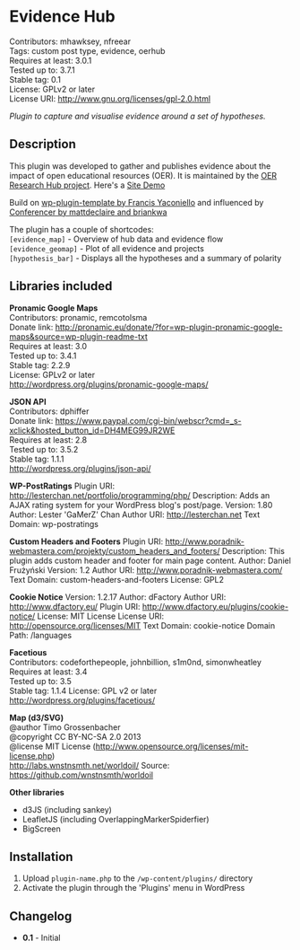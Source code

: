 Evidence Hub 
====
Contributors: mhawksey, nfreear  
Tags: custom post type, evidence, oerhub   
Requires at least: 3.0.1  
Tested up to: 3.7.1  
Stable tag: 0.1    
License: GPLv2 or later  
License URI: http://www.gnu.org/licenses/gpl-2.0.html  

*Plugin to capture and visualise evidence around a set of hypotheses.*

Description
----

This plugin was developed to gather and publishes evidence about the impact of open educational resources (OER). It is maintained by the [OER Research Hub project](http://oerresearchhub.org/). Here's a [Site Demo](http://sites.hawksey.info/oerhub/)

Build on [wp-plugin-template by Francis Yaconiello](https://github.com/fyaconiello/wp_plugin_template) and influenced by [Conferencer by mattdeclaire and
briankwa](http://wordpress.org/plugins/conferencer/)

The plugin has a couple of shortcodes:  
`[evidence_map]` - Overview of hub data and evidence flow  
`[evidence_geomap]` - Plot of all evidence and projects  
`[hypothesis_bar]` - Displays all the hypotheses and a summary of polarity 


Libraries included
----

**Pronamic Google Maps**  
Contributors: pronamic, remcotolsma   
Donate link: http://pronamic.eu/donate/?for=wp-plugin-pronamic-google-maps&source=wp-plugin-readme-txt  
Requires at least: 3.0  
Tested up to: 3.4.1  
Stable tag: 2.2.9  
License: GPLv2 or later  
http://wordpress.org/plugins/pronamic-google-maps/  

**JSON API**  
Contributors: dphiffer  
Donate link: https://www.paypal.com/cgi-bin/webscr?cmd=_s-xclick&hosted_button_id=DH4MEG99JR2WE  
Requires at least: 2.8  
Tested up to: 3.5.2  
Stable tag: 1.1.1  
http://wordpress.org/plugins/json-api/  

**WP-PostRatings**
Plugin URI: http://lesterchan.net/portfolio/programming/php/
Description: Adds an AJAX rating system for your WordPress blog's post/page.
Version: 1.80
Author: Lester 'GaMerZ' Chan
Author URI: http://lesterchan.net
Text Domain: wp-postratings

**Custom Headers and Footers**
Plugin URI: http://www.poradnik-webmastera.com/projekty/custom_headers_and_footers/
Description: This plugin adds custom header and footer for main page content.
Author: Daniel Frużyński
Version: 1.2
Author URI: http://www.poradnik-webmastera.com/
Text Domain: custom-headers-and-footers
License: GPL2

**Cookie Notice**
Version: 1.2.17
Author: dFactory
Author URI: http://www.dfactory.eu/
Plugin URI: http://www.dfactory.eu/plugins/cookie-notice/
License: MIT License
License URI: http://opensource.org/licenses/MIT
Text Domain: cookie-notice
Domain Path: /languages

**Facetious**  
Contributors: codeforthepeople, johnbillion, s1m0nd, simonwheatley  
Requires at least: 3.4  
Tested up to: 3.5  
Stable tag: 1.1.4 
License: GPL v2 or later  
http://wordpress.org/plugins/facetious/  

**Map (d3/SVG)**  
@author    		Timo Grossenbacher  
@copyright		CC BY-NC-SA 2.0 2013  
@license		MIT License (http://www.opensource.org/licenses/mit-license.php)  
http://labs.wnstnsmth.net/worldoil/
Source: https://github.com/wnstnsmth/worldoil 

**Other libraries**   
+ d3JS (including sankey)
+ LeafletJS (including OverlappingMarkerSpiderfier)
+ BigScreen


Installation
----

1. Upload `plugin-name.php` to the `/wp-content/plugins/` directory
1. Activate the plugin through the 'Plugins' menu in WordPress

Changelog
----

* **0.1** - Initial


